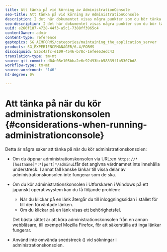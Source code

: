 ```yaml
---
title: Att tänka på vid körning av AdministrationConsole
seo-title: Att tänka på vid körning av AdministrationConsole
description: I det här dokumentet visas några punkter som du bör tänka på när du kör administrationskonsolen.
seo-description: I det här dokumentet visas några punkter som du bör tänka på när du kör administrationskonsolen.
uuid: e260f187-4728-44f3-a5c1-7388ff3965c4
contentOwner: admin
content-type: reference
geptopics: SG_AEMFORMS/categories/maintaining_the_application_server
products: SG_EXPERIENCEMANAGER/6.4/FORMS
discoiquuid: 525c4afc-e109-4546-b78c-1efee63edc43
translation-type: tm+mt
source-git-commit: d04e08e105bba2e6c92d93bcb58839f1b5307bd8
workflow-type: tm+mt
source-wordcount: '146'
ht-degree: 0%

---
```



# Att tänka på när du kör administrationskonsolen {#considerations-when-running-administrationconsole}

Detta är några saker att tänka på när du kör administrationskonsolen:

* Om du öppnar administrationskonsolen via URL:en `https://*[hostname]*:*[port]*/adminui`får det angivna värdnamnet inte innehålla understreck. I annat fall kanske länkar till vissa delar av administrationskonsolen inte fungerar som de ska.
* Om du kör administrationskonsolen i Utforskaren i Windows på ett japanskt operativsystem kan du få följande problem:

   * När du klickar på en länk återgår du till inloggningssidan i stället för till den förväntade länken.
   * Om du klickar på en länk visas ett behörighetsfel.

   Det bästa sättet är att köra administrationskonsolen från en annan webbläsare, till exempel Mozilla Firefox, för att säkerställa att inga länkar fungerar.

* Använd inte omvända snedstreck () vid sökningar i administrationskonsolen.

